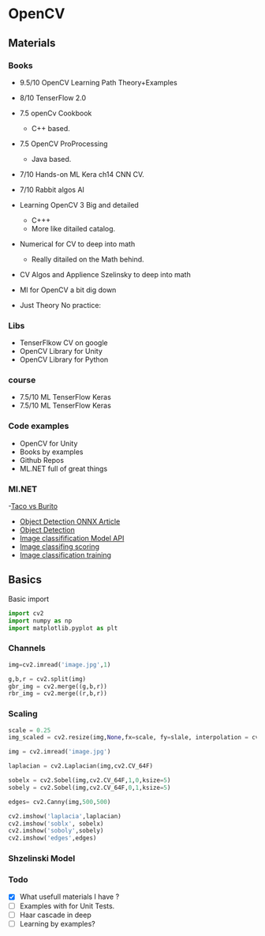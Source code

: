 # OpenCV


## Materials

### Books

- 9.5/10 OpenCV Learning Path Theory+Examples
- 8/10 TenserFlow 2.0

- 7.5 openCv Cookbook
  - C++ based.

- 7.5 OpenCV ProProcessing
  - Java based.

- 7/10 Hands-on ML Kera ch14 CNN CV.
- 7/10 Rabbit algos AI

- Learning OpenCV 3 Big and detailed
  - C+++ 
  - More like ditailed catalog.

- Numerical for  CV to deep into math
  - Really ditailed on the Math behind.

- CV Algos and Applience Szelinsky to deep into math

- Ml for OpenCV a bit dig down
 - Just Theory No practice:

### Libs

- TenserFlkow CV on google
- OpenCV Library for Unity
- OpenCV Library for Python

### course
- 7.5/10 ML TenserFlow Keras
- 7.5/10 ML TenserFlow Keras


### Code examples

- OpenCV for Unity
- Books by examples
- Github Repos
- ML.NET full of great things

### Ml.NET

-[Taco vs Burito](https://github.com/sethjuarez/TacosML)

- [Object Detection ONNX Article](https://docs.microsoft.com/en-us/dotnet/machine-learning/tutorials/object-detection-onnx)
- [Object Detection](https://github.com/dotnet/machinelearning-samples/tree/main/samples/csharp/getting-started/DeepLearning_ObjectDetection_Onnx)
- [Image classifification Model API](https://github.com/dotnet/machinelearning-samples/tree/main/samples/csharp/getting-started/DeepLearning_ImageClassification_Training)
- [Image classifing scoring ](https://github.com/dotnet/machinelearning-samples/tree/main/samples/csharp/getting-started/DeepLearning_ImageClassification_TensorFlow)
- [ Image classification training](https://github.com/dotnet/machinelearning-samples/tree/main/samples/csharp/getting-started/DeepLearning_TensorFlowEstimator)


## Basics

Basic import

```python
import cv2
import numpy as np
import matplotlib.pyplot as plt 
```

### Channels
```python
img=cv2.imread('image.jpg',1)

g,b,r = cv2.split(img)
gbr_img = cv2.merge((g,b,r))
rbr_img = cv2.merge((r,b,r))
```

### Scaling
```python
scale = 0.25
img_scaled = cv2.resize(img,None,fx=scale, fy=slale, interpolation = cv2.INTER_LINEAR)
```

```python
img = cv2.imread('image.jpg')

laplacian = cv2.Laplacian(img,cv2.CV_64F)

sobelx = cv2.Sobel(img,cv2.CV_64F,1,0,ksize=5)
sobely = cv2.Sobel(img,cv2.CV_64F,0,1,ksize=5)

edges= cv2.Canny(img,500,500)

cv2.imshow('laplacia',laplacian)
cv2.imshow('soblx', sobelx)
cv2.imshow('soboly',sobely)
cv2.imshow('edges',edges)
```
### Shzelinski Model
[](/AI/Res/Szhelinski.png       )

### Todo

- [x] What usefull materials I have ?
- [ ] Examples with for Unit Tests.
- [ ] Haar cascade in deep
- [ ] Learning by examples?